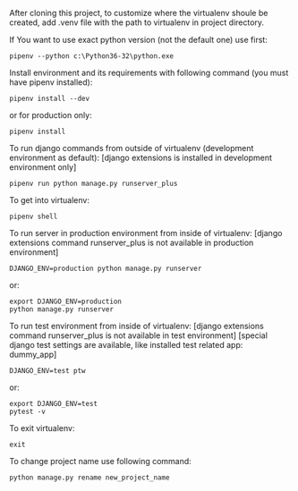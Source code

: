 After cloning this project, to customize where the virtualenv shoule be created,
add .venv file with the path to virtualenv in project directory.

If You want to use exact python version (not the default one) use first:

    pipenv --python c:\Python36-32\python.exe


Install environment and its requirements with following command (you must have pipenv installed):

    pipenv install --dev

or for production only:

    pipenv install


To run django commands from outside of virtualenv (development environment as default):
[django extensions is installed in development environment only]

    pipenv run python manage.py runserver_plus

To get into virtualenv:

    pipenv shell


To run server in production environment from inside of virtualenv:
[django extensions command runserver_plus is not available in production environment]

    DJANGO_ENV=production python manage.py runserver

or:
    
    export DJANGO_ENV=production
    python manage.py runserver
    

To run test environment from inside of virtualenv:
[django extensions command runserver_plus is not available in test environment]
[special django test settings are available, like installed test related app: dummy_app]

    DJANGO_ENV=test ptw 

or:
    
    export DJANGO_ENV=test
    pytest -v
    

To exit virtualenv:

    exit


To change project name use following command:

    python manage.py rename new_project_name
